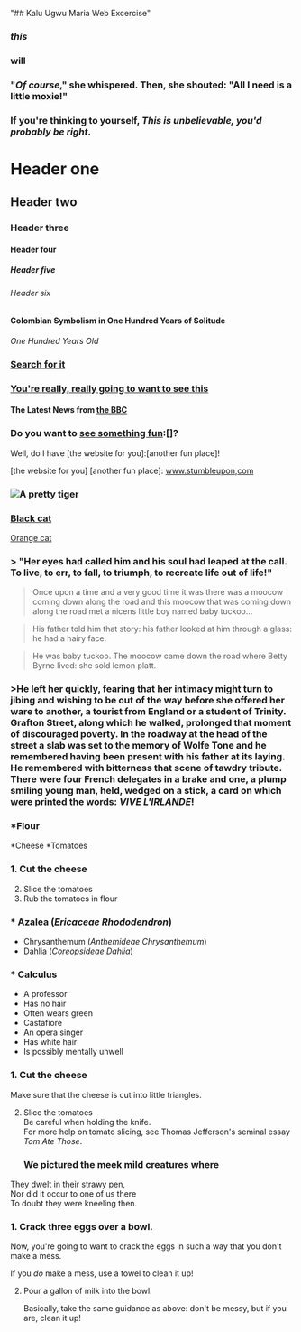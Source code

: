 "## Kalu Ugwu Maria Web Excercise"
### _this_
### **will**
### "_Of course_," she whispered. Then, she shouted: "All I need is **a little moxie**!"
### If you're thinking to yourself, **_This is unbelievable, you'd probably be right_**. 
# Header one
## Header two
### Header three
#### Header four
##### Header five
###### Header six
#### Colombian Symbolism in One Hundred Years of Solitude
_One Hundred Years Old_
### [Search for it](www.google.com)
### [You're **really, really** going to want to see this](www.dailykitten.com)
#### The Latest News from [the BBC](www.bbc.com/news:)
### Do you want to [see something fun]:[]?

Well, do I have [the website for you]:[another fun place]!

[see something fun]: www.zombo.com
[the website for you] [another fun place]: www.stumbleupon,com
### ![A pretty tiger](https://upload.wikimedia.org/wikipedia/commons/5/56/Tiger.50.jpg)
### [Black cat][Black]

[Orange cat][Orange]

[Black]: https://upload.wikimedia.org/wikipedia/commons/a/a3/81_INF_DIV_SSI.jpg

[Orange]: http://icons.iconarchive.com/icons/google/noto-emoji-animals-nature/256/22221-cat-icon.png
### > "Her eyes had called him and his soul had leaped at the call. To live, to err, to fall, to triumph, to recreate life out of life!"
>Once upon a time and a very good time it was there was a moocow coming down along the road and this moocow that was coming down along the road met a nicens little boy named baby tuckoo...

>His father told him that story: his father looked at him through a glass: he had a hairy face.

>He was baby tuckoo. The moocow came down the road where Betty Byrne lived: she sold lemon platt.
### >He left her quickly, fearing that her intimacy might turn to jibing and wishing to be out of the way before she offered her ware to another, a tourist from England or a student of Trinity. Grafton Street, along which he walked, prolonged that moment of discouraged poverty. In the roadway at the head of the street a slab was set to the memory of Wolfe Tone and he remembered having been present with his father at its laying. He remembered with bitterness that scene of tawdry tribute. There were four French delegates in a brake and one, a plump smiling young man, held, wedged on a stick, a card on which were printed the words: _VIVE L'IRLANDE_!
### *Flour 
*Cheese 
*Tomatoes
### 1. Cut the cheese
2. Slice the tomatoes 
3. Rub the tomatoes in flour
### * Azalea (_Ericaceae Rhododendron_)
* Chrysanthemum (_Anthemideae Chrysanthemum_)
* Dahlia (_Coreopsideae Dahlia_)
### * Calculus
 * A professor 
 * Has no hair
 * Often wears green
* Castafiore 
 * An opera singer 
 * Has white hair 
 * Is possibly mentally unwell
 ### 1. Cut the cheese  
   Make sure that the cheese is cut into little triangles.

2. Slice the tomatoes  
   Be careful when holding the knife.  
   For more help on tomato slicing, see Thomas Jefferson's seminal essay _Tom Ate Those_.
   ### We pictured the meek mild creatures where  
They dwelt in their strawy pen,  
Nor did it occur to one of us there  
To doubt they were kneeling then.
### 1. Crack three eggs over a bowl.

   Now, you're going to want to crack the eggs in such a way that you don't make a mess.
 
   If you _do_ make a mess, use a towel to clean it up!

2. Pour a gallon of milk into the bowl.

   Basically, take the same guidance as above: don't be messy, but if you are, clean it up!